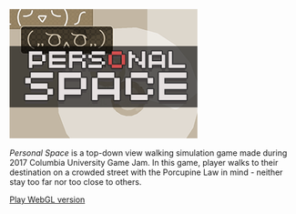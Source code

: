 ![banner](Static/banner.png "banner")

_Personal Space_ is a top-down view walking simulation game made during 2017 Columbia University Game Jam. In this game, player walks to their destination on a crowded street with the Porcupine Law in mind - neither stay too far nor too close to others.

[Play WebGL version](https://leav.github.io/Personal-Space/)